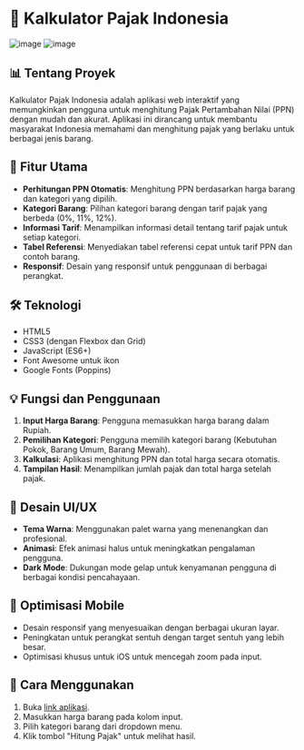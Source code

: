 # 🧮 Kalkulator Pajak Indonesia

![image](https://github.com/user-attachments/assets/43a9322a-0e2f-4bcc-a2e6-e17cb1b62fb1)
![image](https://github.com/user-attachments/assets/63d2c273-e920-44ea-9a6e-6091ac5ff389)


## 📊 Tentang Proyek

Kalkulator Pajak Indonesia adalah aplikasi web interaktif yang memungkinkan pengguna untuk menghitung Pajak Pertambahan Nilai (PPN) dengan mudah dan akurat. Aplikasi ini dirancang untuk membantu masyarakat Indonesia memahami dan menghitung pajak yang berlaku untuk berbagai jenis barang.

## 🌟 Fitur Utama

- **Perhitungan PPN Otomatis**: Menghitung PPN berdasarkan harga barang dan kategori yang dipilih.
- **Kategori Barang**: Pilihan kategori barang dengan tarif pajak yang berbeda (0%, 11%, 12%).
- **Informasi Tarif**: Menampilkan informasi detail tentang tarif pajak untuk setiap kategori.
- **Tabel Referensi**: Menyediakan tabel referensi cepat untuk tarif PPN dan contoh barang.
- **Responsif**: Desain yang responsif untuk penggunaan di berbagai perangkat.

## 🛠️ Teknologi

- HTML5
- CSS3 (dengan Flexbox dan Grid)
- JavaScript (ES6+)
- Font Awesome untuk ikon
- Google Fonts (Poppins)

## 💡 Fungsi dan Penggunaan

1. **Input Harga Barang**: Pengguna memasukkan harga barang dalam Rupiah.
2. **Pemilihan Kategori**: Pengguna memilih kategori barang (Kebutuhan Pokok, Barang Umum, Barang Mewah).
3. **Kalkulasi**: Aplikasi menghitung PPN dan total harga secara otomatis.
4. **Tampilan Hasil**: Menampilkan jumlah pajak dan total harga setelah pajak.

## 🎨 Desain UI/UX

- **Tema Warna**: Menggunakan palet warna yang menenangkan dan profesional.
- **Animasi**: Efek animasi halus untuk meningkatkan pengalaman pengguna.
- **Dark Mode**: Dukungan mode gelap untuk kenyamanan pengguna di berbagai kondisi pencahayaan.

## 📱 Optimisasi Mobile

- Desain responsif yang menyesuaikan dengan berbagai ukuran layar.
- Peningkatan untuk perangkat sentuh dengan target sentuh yang lebih besar.
- Optimisasi khusus untuk iOS untuk mencegah zoom pada input.

## 🚀 Cara Menggunakan

1. Buka [link aplikasi](https://vinpeace.my.id/pajak/).
2. Masukkan harga barang pada kolom input.
3. Pilih kategori barang dari dropdown menu.
4. Klik tombol "Hitung Pajak" untuk melihat hasil.


